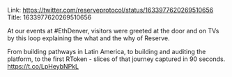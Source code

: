 Link:  https://twitter.com/reserveprotocol/status/1633977620269510656
Title: 1633977620269510656

At our events at #EthDenver, visitors were greeted at the door and on TVs by this loop explaining the what and the why of Reserve.

From building pathways in Latin America, to building and auditing the platform, to the first RToken - slices of that journey captured in 90 seconds. https://t.co/LpHeybNPkL